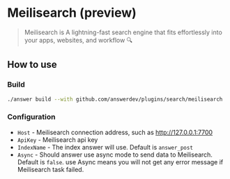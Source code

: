 # Meilisearch (preview)
> Meilisearch is A lightning-fast search engine that fits effortlessly into your apps, websites, and workflow 🔍

## How to use

### Build
```bash
./answer build --with github.com/answerdev/plugins/search/meilisearch
```

### Configuration
- `Host` - Meilisearch connection address, such as http://127.0.0.1:7700
- `ApiKey` - Meilisearch api key
- `IndexName` - The index answer will use. Default is `answer_post`
- `Async` - Should answer use async mode to send data to Meilisearch. Default is `false`. use Async means you will not get any error message if Meilisearch task failed. 
